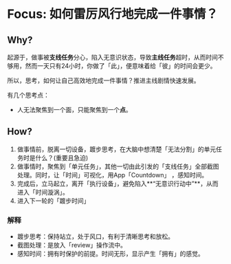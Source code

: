 # Focus: 如何雷厉风行地完成一件事情？


## Why?

起源于，做事被**支线任务**分心，陷入无意识状态，导致**主线任务**超时，从而时间不够用，然而一天只有24小时，你做了「此」，便意味着给「彼」的时间会更少。

所以，思考，如何让自己高效地完成一件事情？推进主线剧情快速发展。

有几个思考点：

* 人无法聚焦到一个面，只能聚焦到一个**点**。

## How?

1. 做事情前，脱离一切设备，踱步思考，在大脑中想清楚「无法分割」的单元任务时是什么？(重要且急迫)
2. 做事情时，聚焦到「单元任务」，其他一切由此引发的「支线任务」全部截图处理。同时，让「时间」可视化，用App「Countdown」 ，感知时间。
3. 完成后，立马起立，离开「执行设备」，避免陷入**“无意识行动中”**，从而进入「时间漩涡」。
4. 进入下一轮的「踱步时间」

### 解释

* 踱步思考：保持站立，处于风口，有利于清晰思考和放松。
* 截图处理：是放入「review」操作流中。
* 感知时间：拥有时保护的前提。时间无形，显示产生「拥有」的感觉。
 
